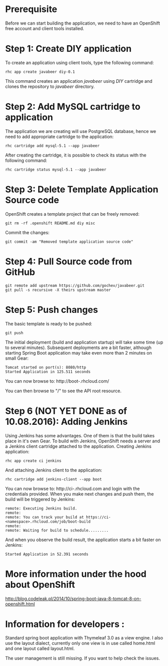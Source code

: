 # Prerequisite

Before we can start building the application, we need to have an OpenShift free account and client tools installed.

# Step 1: Create DIY application

To create an application using client tools, type the following command:

    rhc app create javabeer diy-0.1

This command creates an application *javabeer* using *DIY* cartridge and clones the repository to *javabeer* directory.

# Step 2: Add MySQL cartridge to application

The application we are creating will use PostgreSQL database, hence we need to add appropriate cartridge to the application:

	rhc cartridge add mysql-5.1 --app javabeer

After creating the cartridge, it is possible to check its status with the following command:

    rhc cartridge status mysql-5.1 --app javabeer

# Step 3: Delete Template Application Source code

OpenShift creates a template project that can be freely removed:

    git rm -rf .openshift README.md diy misc

Commit the changes:

    git commit -am "Removed template application source code"

# Step 4: Pull Source code from GitHub

    git remote add upstream https://github.com/gochev/javabeer.git
    git pull -s recursive -X theirs upstream master

# Step 5: Push changes

The basic template is ready to be pushed:

	git push

The initial deployment (build and application startup) will take some time (up to several minutes). Subsequent deployments are a bit faster, although starting Spring Boot application may take even more than 2 minutes on small Gear:

	Tomcat started on port(s): 8080/http
	Started Application in 125.511 seconds

You can now browse to: http://boot-<namespace>.rhcloud.com/

You can then browse to "/" to see the API root resource.

# Step 6 (NOT YET DONE as of 10.08.2016): Adding Jenkins

Using Jenkins has some advantages. One of them is that the build takes place in it's own Gear. To build with Jenkins, OpenShift needs a server and a Jenkins client cartridge attached to the application. Creating Jenkins application:

	rhc app create ci jenkins

And attaching Jenkins client to the application:

	rhc cartridge add jenkins-client --app boot

You can now browse to: http://ci-<namespace>.rhcloud.com and login with the credentials provided. When you make next changes and push them, the build will be triggered by Jenkins:

	remote: Executing Jenkins build.
	remote:
	remote: You can track your build at https://ci-<namespace>.rhcloud.com/job/boot-build
	remote:
	remote: Waiting for build to schedule.........

And when you observe the build result, the application starts a bit faster on Jenkins:

	Started Application in 52.391 seconds

# More information under the hood about OpenShift

http://blog.codeleak.pl/2014/10/spring-boot-java-8-tomcat-8-on-openshift.html

# Information for developers :

Standard spring boot application with Thymeleaf 3.0 as a view engine. I also use the layout dialect, currently only one view is in use called home.html and one layout called layout.html. 

The user management is still missing. If you want to help check the issues.
